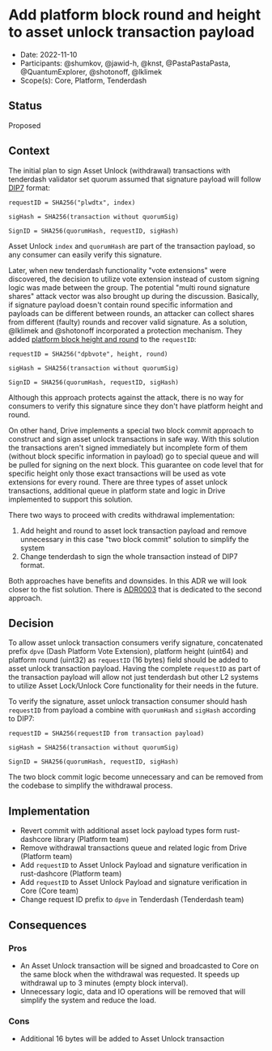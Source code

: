 # Add platform block round and height to asset unlock transaction payload

* Date: 2022-11-10
* Participants: @shumkov, @jawid-h, @knst, @PastaPastaPasta, @QuantumExplorer, @shotonoff, @lklimek
* Scope(s): Core, Platform, Tenderdash

## Status

Proposed

## Context

The initial plan to sign Asset Unlock (withdrawal) transactions with tenderdash validator
set quorum assumed that signature payload will follow [DIP7](https://github.com/dashpay/dips/blob/master/dip-0007.md) format:
```
requestID = SHA256("plwdtx", index)

sigHash = SHA256(transaction without quorumSig)

SignID = SHA256(quorumHash, requestID, sigHash)
```

Asset Unlock `index` and `quorumHash` are part of the transaction payload, so any consumer can easily
verify this signature.

Later, when new tenderdash functionality "vote extensions" were discovered, the decision to utilize vote extension
instead of custom signing logic was made between the group. The potential "multi round signature shares"
attack vector was also brought up during the discussion. Basically, if signature payload doesn't contain round specific
information and payloads can be different between rounds, an attacker can collect shares from different (faulty) rounds
and recover valid signature. As a solution, @lklimek and @shotonoff incorporated a protection mechanism.
They added [platform block height and round](https://github.com/dashpay/tenderdash/blob/dca73910c74bb8b80605e66b4a4b3a9c36c02e80/types/vote.go#L464) to the `requestID`:

```
requestID = SHA256("dpbvote", height, round)

sigHash = SHA256(transaction without quorumSig)

SignID = SHA256(quorumHash, requestID, sigHash)
```

Although this approach protects against the attack, there is no way for consumers to verify this signature
since they don't have platform height and round.

On other hand, Drive implements a special two block commit approach to construct and sign asset unlock transactions in safe way.
With this solution the transactions aren't signed immediately but incomplete form of them (without block specific information in payload)
go to special queue and will be pulled for signing on the next block. This guarantee on code level that for specific height only those
exact transactions will be used as vote extensions for every round. There are three types of asset unlock transactions, additional queue
in platform state and logic in Drive implemented to support this solution.

There two ways to proceed with credits withdrawal implementation:
1. Add height and round to asset lock transaction payload and remove unnecessary in this case "two block commit" solution to simplify the system
2. Change tenderdash to sign the whole transaction instead of DIP7 format.

Both approaches have benefits and downsides. In this ADR we will look closer to the fist solution.
There is [ADR0003](./adr-0003-vote-extensions-without-DIP7.md) that is dedicated to the second approach.

## Decision

To allow asset unlock transaction consumers verify signature, concatenated prefix `dpve` (Dash Platform Vote Extension), platform height (uint64)
and platform round (uint32) as `requestID` (16 bytes) field should be added to asset unlock transaction payload. Having the complete `requestID`
as part of the transaction payload will allow not just tenderdash but other L2 systems to utilize Asset Lock/Unlock Core functionality for their
needs in the future.

To verify the signature, asset unlock transaction consumer should hash `requestID` from payload a combine with `quorumHash` and `sigHash`
according to DIP7:

```
requestID = SHA256(requestID from transaction payload)

sigHash = SHA256(transaction without quorumSig)

SignID = SHA256(quorumHash, requestID, sigHash)
```

The two block commit logic become unnecessary and can be removed from the codebase to simplify the withdrawal process.

## Implementation

* Revert commit with additional asset lock payload types form rust-dashcore library (Platform team)
* Remove withdrawal transactions queue and related logic from Drive (Platform team)
* Add `requestID` to Asset Unlock Payload and signature verification in rust-dashcore (Platform team)
* Add `requestID` to Asset Unlock Payload and signature verification in Core (Core team)
* Change request ID prefix to `dpve` in Tenderdash (Tenderdash team)

## Consequences

### Pros

* An Asset Unlock transaction will be signed and broadcasted to Core on the same block when the withdrawal was requested.
  It speeds up withdrawal up to 3 minutes (empty block interval).
* Unnecessary logic, data and IO operations will be removed that will simplify the system and reduce the load.

### Cons

* Additional 16 bytes will be added to Asset Unlock transaction
